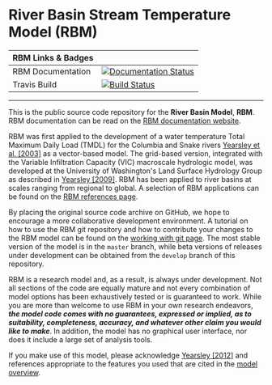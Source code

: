 # River Basin Stream Temperature Model (RBM)

| RBM Links & Badges              |                                                                             |
|------------------------|----------------------------------------------------------------------------------------------------------------------------------------------------------------------------------------------------------|
| RBM Documentation      | [![Documentation Status](https://readthedocs.org/projects/jyearsleyrbm-mk/badge/?version=latest)](http://jyearsleyrbm-mk.readthedocs.org/en/latest/)                                                                             |
| Travis Build           | [![Build Status](https://travis-ci.org/UW-Hydro/RBM.png)](https://travis-ci.org/UW-Hydro/RBM)   |

----------

This is the public source code repository for the **River Basin Model**, **RBM**. RBM documentation can be read on the
[RBM documentation website](http://jyearsleyrbm-mk.readthedocs.org/en/latest/).

RBM was first applied to the development of a water temperature Total Maximum Daily Load (TMDL) for the Columbia
and Snake rivers [Yearsley et al. [2003]](http://jyearsleyrbm-mk.readthedocs.org/en/latest/Overview/Columbia_River_TMDL.pdf)
 as a vector-based model. The grid-based version, integrated with the Variable Infiltration Capacity (VIC) macroscale hydrologic model, was developed at the University
of Washington's Land Surface Hydrology Group as described in  [Yearsley [2009]](http://dx.doi.org/10.1029/2008WR007629).
RBM has been applied to river basins at scales ranging from regional to global. A selection of RBM applications can be
found on the [RBM references page](http://jyearsleyrbm-mk.readthedocs.org/en/latest/).


By placing the original source code archive on GitHub, we hope to encourage a more collaborative development environment.
A tutorial on how to use the RBM git repository and how to contribute your changes to the RBM model can be found on the
[working with git page](http://jyearsleyrbm-mk.readthedocs.org/en/latest/). The most stable version of
the model is in the `master` branch, while beta versions of releases under development can be obtained from the
`develop` branch of this repository.

RBM is a research model and, as a result, is always under development. Not all sections of the code are equally mature and
not every combination of model options has been exhaustively tested or is guaranteed to work. While you are more than
welcome to use RBM in your own research endeavors, _**the model code comes with no guarantees, expressed or implied,
as to suitability, completeness, accuracy, and whatever other claim you would like to make**_. In addition, the model
has no graphical user interface, nor does it include a large set of analysis tools.

If you make use of this model, please acknowledge [Yearsley [2012]](http://dx.doi.org/10.1029/2011WR011515) and references
appropriate to the features you used that are cited in the [model overview](http://jyearsleyrbm-mk.readthedocs.org/en/latest/Overview/ModelOverview/).
